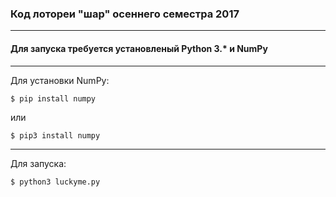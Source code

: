 ### Код лотореи "шар" осеннего семестра 2017
-----
#### Для запуска требуется установленый Python 3.* и NumPy
-----
Для установки NumPy:
```
$ pip install numpy
```
или
```
$ pip3 install numpy
```
-----
Для запуска:
```
$ python3 luckyme.py
```
